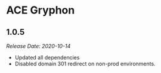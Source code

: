 # ACE Gryphon

1.0.5
--------------------------------------------------------------------------------
_Release Date: 2020-10-14_

- Updated all dependencies
- Disabled domain 301 redirect on non-prod environments.

